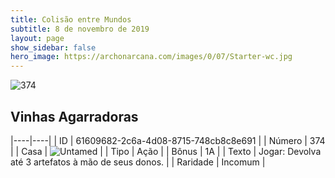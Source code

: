 ```yaml
---
title: Colisão entre Mundos
subtitle: 8 de novembro de 2019
layout: page
show_sidebar: false
hero_image: https://archonarcana.com/images/0/07/Starter-wc.jpg
---
```


![374](https://cdn.keyforgegame.com/media/card_front/pt/452_374_VH9R4P26824V_pt.png)

## Vinhas Agarradoras

|----|----|
| ID | 61609682-2c6a-4d08-8715-748cb8c8e691 |
| Número | 374 |
| Casa | ![Untamed](https://archonarcana.com/images/thumb/b/bd/Untamed.png/22px-Untamed.png "Indomados") |
| Tipo | Ação |
| Bônus | 1A |
| Texto | Jogar: Devolva até 3 artefatos à mão de seus donos. |
| Raridade | Incomum |
